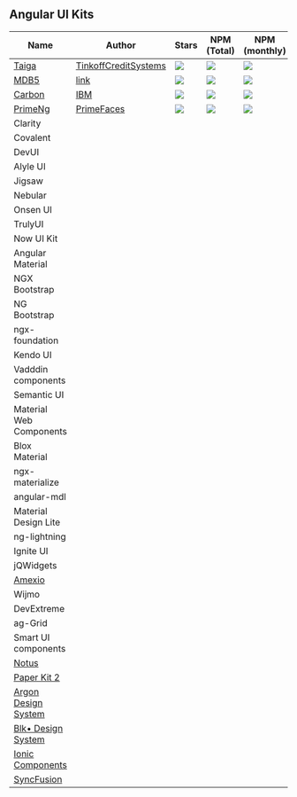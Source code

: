 ## Angular UI Kits

| Name | Author | Stars | NPM (Total) | NPM (monthly) | Version | License |
|---|---|---|---|---|---|---|
| [Taiga](https://taiga-ui.dev/) | [TinkoffCreditSystems](https://github.com/TinkoffCreditSystems) | ![](https://img.shields.io/github/stars/TinkoffCreditSystems/taiga-ui?style=flat) | ![](https://badgen.net/npm/dt/@taiga-ui/cdk?style=flat) | ![](https://badgen.net/npm/dm/@taiga-ui/cdk?style=flat) |![](https://badgen.net/npm/v/@taiga-ui/cdk?style=flat)| ![](https://img.shields.io/github/license/TinkoffCreditSystems/taiga-ui?style=flat) |
| [MDB5](https://github.com/mdbootstrap/mdb-ui-kit) | [link]()  | ![](https://img.shields.io/github/stars/mdbootstrap/mdb-angular-ui-kit) | ![](https://badgen.net/npm/dt/mdbootstrap/mdb-angular-ui-kit?style=flat)|![](https://badgen.net/npm/dm/mdbootstrap/mdb-angular-ui-kit?style=flat)|![](https://badgen.net/npm/v/mdb-angular-ui-kit?style=flat)|![](https://img.shields.io/github/license/mdbootstrap/mdb-angular-ui-kit?style=flat)|
| [Carbon](https://angular.carbondesignsystem.com) |[IBM](https://github.com/IBM)|![](https://img.shields.io/github/stars/IBM/carbon-components-angular?style=flat)|![](https://img.shields.io/npm/dt/carbon-components-angular?style=flat)|![](https://img.shields.io/npm/dm/carbon-components-angular?style=flat)|![](https://img.shields.io/npm/v/carbon-components-angular?style=flat)|![](https://img.shields.io/github/license/IBM/carbon-components-angular?style=flat)|
| [PrimeNg](https://github.com/primefaces/primeng) |[PrimeFaces](https://github.com/primefaces)|![](https://badgen.net/github/stars/primefaces/primeng?style=flat)|![](https://badgen.net/npm/dt/primeng?style=flat)|![](https://badgen.net/npm/dm/primeng?style=flat)|![](https://badgen.net/npm/v/primeng?style=flat)|![](https://badgen.net/npm/license/primeng?style=flat)|
| Clarity |  |  |  |  |  |  |
| Covalent |  |  |  |  |  |  |
| DevUI |  |  |  |  |  |  |
| Alyle UI |  |  |  |  |  |  |
| Jigsaw |  |  |  |  |  |  |
| Nebular |  |  |  |  |  |  |
| Onsen UI |  |  |  |  |  |  |
| TrulyUI |  |  |  |  |  |  |
| Now UI Kit |  |  |  |  |  |  |
| Angular Material |  |  |  |  |  |  |
| NGX Bootstrap |  |  |  |  |  |  |
| NG Bootstrap |  |  |  |  |  |  |
| ngx-foundation |  |  |  |  |  |  |
| Kendo UI |  |  |  |  |  |  |
| Vadddin components |  |  |  |  |  |  |
| Semantic UI |  |  |  |  |  |  |
| Material Web Components |  |  |  |  |  |  |
| Blox Material |  |  |  |  |  |  |
| ngx-materialize |  |  |  |  |  |  |
| angular-mdl |  |  |  |  |  |  |
| Material Design Lite |  |  |  |  |  |  |
| ng-lightning |  |  |  |  |  |  |
| Ignite UI |  |  |  |  |  |  |
| jQWidgets |  |  |  |  |  |  |
| [Amexio](https://github.com/meta-magic/amexio.github.io) |  |  |  |  |  |  |
| Wijmo |  |  |  |  |  |  |
| DevExtreme |  |  |  |  |  |  |
| ag-Grid |  |  |  |  |  |  |
| Smart UI components |  |  |  |  |  |  |
| [Notus](https://github.com/creativetimofficial/notus-angular)  | 
| [Paper Kit 2](https://github.com/creativetimofficial/paper-kit-2-angular)  | 
| [Argon Design System](https://github.com/creativetimofficial/argon-design-system-angular) |
| [Blk• Design System](https://github.com/creativetimofficial/blk-design-system-angular) |
| [Ionic Components](https://ionicframework.com/docs/components) | 
| [SyncFusion](https://github.com/syncfusion/ej2-angular-ui-components) |
